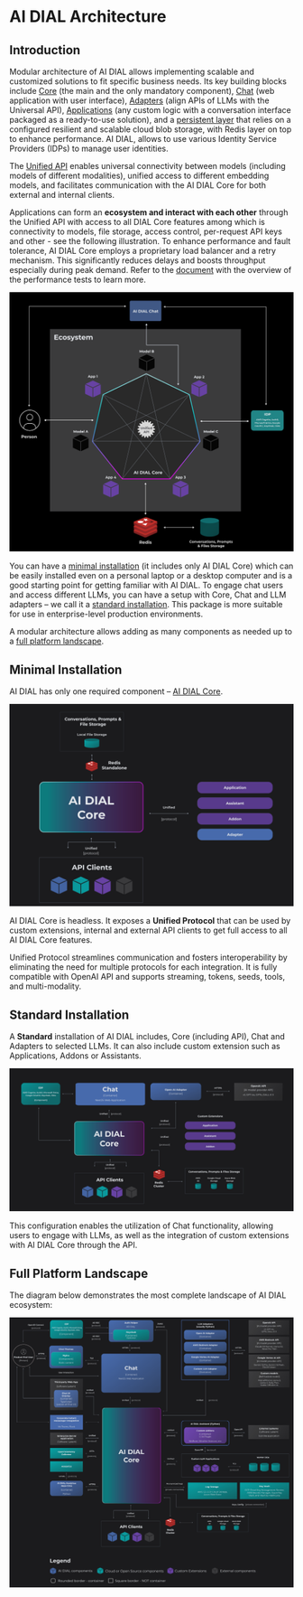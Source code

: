 # AI DIAL Architecture

## Introduction

Modular architecture of AI DIAL allows implementing scalable and customized solutions to fit specific business needs. Its key building blocks include [Core](/docs/platform/0.architecture-and-concepts/3.components.md#ai-dial-core) (the main and the only mandatory component), [Chat](/docs/platform/0.architecture-and-concepts/3.components.md#chat) (web application with user interface), [Adapters](/docs/platform/0.architecture-and-concepts/3.components.md#llm-adapters) (align APIs of LLMs with the Universal API), [Applications](/docs/platform/0.architecture-and-concepts/3.components.md#extension-framework) (any custom logic with a conversation interface packaged as a ready-to-use solution), and a [persistent layer](/docs/platform/0.architecture-and-concepts/3.components.md#persistent-layer) that relies on a configured resilient and scalable cloud blob storage, with Redis layer on top to enhance performance. AI DIAL, allows to use various Identity Service Providers (IDPs) to manage user identities.

The [Unified API](https://epam-rail.com/dial_api) enables universal connectivity between models (including models of different modalities), unified access to different embedding models, and facilitates communication with the AI DIAL Core for both external and internal clients. 

Applications can form an **ecosystem and interact with each other** through the Unified API with access to all DIAL Core features among which is connectivity to models, file storage, access control, per-request API keys and other - see the following illustration. To enhance performance and fault tolerance, AI DIAL Core employs a proprietary load balancer and a retry mechanism. This significantly reduces delays and boosts throughput especially during peak demand. Refer to the [document](/docs/platform/9.high-load-performance.md) with the overview of the performance tests to learn more.

![](./img/arch-intro.svg)

You can have a [minimal installation](#minimal-installation) (it includes only AI DIAL Core) which can be easily installed even on a personal laptop or a desktop computer and is a good starting point for getting familiar with AI DIAL. To engage chat users and access different LLMs, you can have a setup with Core, Chat and LLM adapters – we call it a [standard installation](#standard-installation). This package is more suitable for use in enterprise-level production environments.

A modular architecture allows adding as many components as needed up to a [full platform landscape](#full-platform-landscape).

## Minimal Installation

AI DIAL has only one required component – [AI DIAL Core](/docs/platform/0.architecture-and-concepts/3.components.md#ai-dial-core).

![](./img/minimal2.svg)

AI DIAL Core is headless. It exposes a **Unified Protocol** that can be used by custom extensions, internal and external API clients to get full access to all AI DIAL Core features.

Unified Protocol streamlines communication and fosters interoperability by eliminating the need for multiple protocols for each integration. It is fully compatible with OpenAI API and supports streaming, tokens, seeds, tools, and multi-modality.

## Standard Installation

A **Standard** installation of AI DIAL includes, Core (including API), Chat and Adapters to selected LLMs. It can also include custom extension such as Applications, Addons or Assistants.

![](./img/standard2.svg)

This configuration enables the utilization of Chat functionality, allowing users to engage with LLMs, as well as the integration of custom extensions with AI DIAL Core through the API.

## Full Platform Landscape

The diagram below demonstrates the most complete landscape of AI DIAL ecosystem:

![max-zoom](./img/full-landscape3.1.svg)

